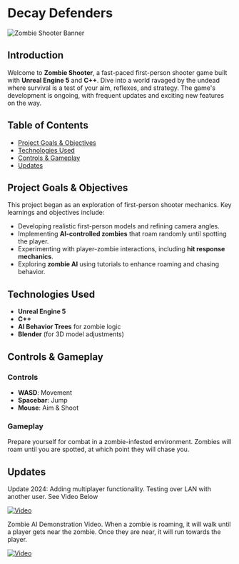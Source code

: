 # Decay Defenders

![Zombie Shooter Banner](https://github.com/JwL-01/Zombie-Shooter/assets/38309953/52194c04-36f5-466b-972b-b0304e6ee11f)

## Introduction
Welcome to **Zombie Shooter**, a fast-paced first-person shooter game built with **Unreal Engine 5** and **C++**. Dive into a world ravaged by the undead where survival is a test of your aim, reflexes, and strategy. The game's development is ongoing, with frequent updates and exciting new features on the way.

## Table of Contents
- [Project Goals & Objectives](#project-goals--objectives)
- [Technologies Used](#technologies-used)
- [Controls & Gameplay](#controls--gameplay)
- [Updates](#updates)

## Project Goals & Objectives
This project began as an exploration of first-person shooter mechanics. Key learnings and objectives include:
- Developing realistic first-person models and refining camera angles.
- Implementing **AI-controlled zombies** that roam randomly until spotting the player.
- Experimenting with player-zombie interactions, including **hit response mechanics**.
- Exploring **zombie AI** using tutorials to enhance roaming and chasing behavior.

## Technologies Used
- **Unreal Engine 5** 
- **C++**
- **AI Behavior Trees** for zombie logic
- **Blender** (for 3D model adjustments)
  
## Controls & Gameplay

### Controls
- **WASD**: Movement
- **Spacebar**: Jump
- **Mouse**: Aim & Shoot

### Gameplay
Prepare yourself for combat in a zombie-infested environment. Zombies will roam until you are spotted, at which point they will chase you.

## Updates
Update 2024: Adding multiplayer functionality. Testing over LAN with another user. See Video Below

[![Video](https://img.youtube.com/vi/KiKK-RkUMS0/0.jpg)](https://youtu.be/KiKK-RkUMS0)

Zombie AI Demonstration Video. When a zombie is roaming, it will walk until a player gets near the zombie. Once they are near, it will run towards the player.

[![Video](https://img.youtube.com/vi/VyQr_e1gmyA/0.jpg)](https://youtu.be/VyQr_e1gmyA)
